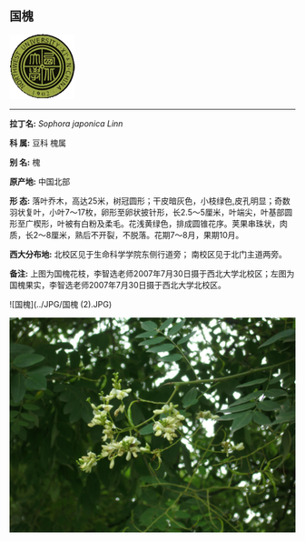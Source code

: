## 国槐

![西北大学校园网络植物志](../JPG/nwu.gif)

---

**拉丁名:**  _Sophora japonica Linn_

**科 属:** 豆科 槐属

**别 名:** 槐

**原产地:** 中国北部

**形  态:** 落叶乔木，高达25米，树冠圆形；干皮暗灰色，小枝绿色,皮孔明显；奇数羽状复叶，小叶7～17枚，卵形至卵状披针形，长2.5～5厘米，叶端尖，叶基部圆形至广楔形，叶被有白粉及柔毛。花浅黄绿色，排成圆锥花序。荚果串珠状，肉质，长2～8厘米，熟后不开裂，不脱落。花期7～8月，果期10月。　　　

**西大分布地:** 北校区见于生命科学学院东侧行道旁； 南校区见于北门主道两旁。 

**备注:** 上图为国槐花枝，李智选老师2007年7月30日摄于西北大学北校区；左图为国槐果实，李智选老师2007年7月30日摄于西北大学北校区。

![国槐](../JPG/国槐 (2).JPG) 

![国槐](../JPG/国槐.JPG) 


